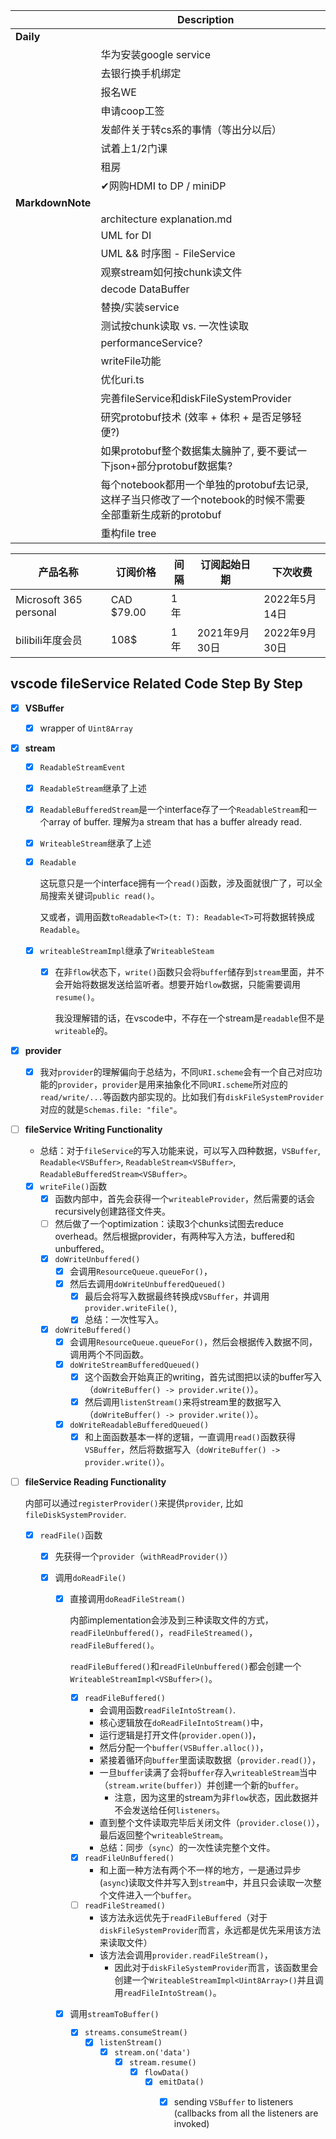 |                  | **Description**                                              |      |
| ---------------- | ------------------------------------------------------------ | ---- |
| **Daily**        |                                                              |      |
|                  | 华为安装google service                                       |      |
|                  | 去银行换手机绑定                                             |      |
|                  | 报名WE                                                       |      |
|                  | 申请coop工签                                                 |      |
|                  | 发邮件关于转cs系的事情（等出分以后）                         |      |
|                  | 试着上1/2门课                                                |      |
|                  | 租房                                                         |      |
|                  | ✔网购HDMI to DP / miniDP                                     |      |
| **MarkdownNote** |                                                              |      |
|                  | architecture explanation.md                                  |      |
|                  | UML for DI                                                   |      |
|                  | UML && 时序图 - FileService                                  |      |
|                  | 观察stream如何按chunk读文件                                  |      |
|                  | decode DataBuffer                                            |      |
|                  | 替换/实装service                                             |      |
|                  | 测试按chunk读取 vs. 一次性读取                               |      |
|                  | performanceService?                                          |      |
|                  | writeFile功能                                                |      |
|                  | 优化uri.ts                                                   |      |
|                  | 完善fileService和diskFileSystemProvider                      |      |
|                  | 研究protobuf技术 (效率 + 体积 + 是否足够轻便?)               |      |
|                  | 如果protobuf整个数据集太臃肿了, 要不要试一下json+部分protobuf数据集? |      |
|                  | 每个notebook都用一个单独的protobuf去记录, 这样子当只修改了一个notebook的时候不需要全部重新生成新的protobuf |      |
|                  | 重构file tree                                                |      |



| 产品名称               | 订阅价格   | 间隔 | 订阅起始日期  | 下次收费      |
| ---------------------- | ---------- | ---- | ------------- | ------------- |
| Microsoft 365 personal | CAD $79.00 | 1年  |               | 2022年5月14日 |
| bilibili年度会员       | 108$       | 1年  | 2021年9月30日 | 2022年9月30日 |



## vscode fileService Related Code Step By Step

* [x] **VSBuffer**

  * [x] wrapper of `Uint8Array`

* [x] **stream**

  * [x] `ReadableStreamEvent`

  * [x] `ReadableStream`继承了上述

  * [x] `ReadableBufferedStream`是一个interface存了一个`ReadableStream`和一个array of buffer. 理解为a stream that has a buffer already read.

  * [x] `WriteableStream`继承了上述

  * [x] `Readable`

    ​	这玩意只是一个interface拥有一个`read()`函数，涉及面就很广了，可以全局搜索关键词`public read()`。

    ​	又或者，调用函数`toReadable<T>(t: T): Readable<T>`可将数据转换成`Readable`。

  * [x] `writeableStreamImpl`继承了`WriteableSteam`

    * [x] 在非`flow`状态下，`write()`函数只会将`buffer`储存到`stream`里面，并不会开始将数据发送给监听者。想要开始`flow`数据，只能需要调用`resume()`。

      我没理解错的话，在vscode中，不存在一个stream是`readable`但不是`writeable`的。

* [x] **provider**

  * [x] 我对`provider`的理解偏向于总结为，不同`URI.scheme`会有一个自己对应功能的`provider`，`provider`是用来抽象化不同`URI.scheme`所对应的`read/write/...`等函数内部实现的。比如我们有`diskFileSystemProvider`对应的就是`Schemas.file: "file"`。

* [ ] **fileService Writing Functionality**
  
  * 总结：对于`fileService`的写入功能来说，可以写入四种数据，`VSBuffer`, `Readable<VSBuffer>`, `ReadableStream<VSBuffer>`, `ReadableBufferedStream<VSBuffer>`。
  * [x] `writeFile()`函数
    * [x] 函数内部中，首先会获得一个`writeableProvider`，然后需要的话会recursively创建路径文件夹。
    * [ ] 然后做了一个optimization：读取3个chunks试图去reduce overhead。然后根据provider，有两种写入方法，buffered和unbuffered。
    * [x] `doWriteUnbuffered()`
      * [x] 会调用`ResourceQueue.queueFor()`，
      * [x] 然后去调用`doWriteUnbufferedQueued()`
        * [x] 最后会将写入数据最终转换成`VSBuffer`，并调用`provider.writeFile()`, 
        * [x] 总结：一次性写入。
    * [x] `doWriteBuffered()`
      * [x] 会调用`ResourceQueue.queueFor()`，然后会根据传入数据不同，调用两个不同函数。
      * [x] `doWriteStreamBufferedQueued()`
        * [x] 这个函数会开始真正的writing，首先试图把以读的buffer写入（`doWriteBuffer() -> provider.write()`）。
        * [x] 然后调用`listenStream()`来将stream里的数据写入（`doWriteBuffer() -> provider.write()`）。
      * [x] `doWriteReadableBufferedQueued()`
        * [x] 和上面函数基本一样的逻辑，一直调用`read()`函数获得`VSBuffer`，然后将数据写入（`doWriteBuffer() -> provider.write()`）。
  
* [ ] **fileService Reading Functionality**

  内部可以通过`registerProvider()`来提供`provider`, 比如`fileDiskSystemProvider`.

  * [x] `readFile()`函数

    * [x] 先获得一个`provider`（`withReadProvider()`）

    * [x] 调用`doReadFile()`

      * [x] 直接调用`doReadFileStream()`

        内部implementation会涉及到三种读取文件的方式，`readFileUnbuffered()`，`readFileStreamed()`，`readFileBuffered()`。

        `readFileBuffered()`和`readFileUnbuffered()`都会创建一个`WriteableStreamImpl<VSBuffer>()`。

        * [x] `readFileBuffered()`
          * 会调用函数`readFileIntoStream()`.
          * 核心逻辑放在`doReadFileIntoStream()`中，
          * 运行逻辑是打开文件(`provider.open()`)，
          * 然后分配一个`buffer(VSBuffer.alloc())`，
          * 紧接着循环向`buffer`里面读取数据（`provider.read()`），
          * 一旦`buffer`读满了会将`buffer`存入`writeableStream`当中（`stream.write(buffer)`）并创建一个新的`buffer`。
            * 注意，因为这里的stream为非`flow`状态，因此数据并不会发送给任何`listeners`。
          * 直到整个文件读取完毕后关闭文件（`provider.close()`），最后返回整个`writeableStream`。
          * 总结：同步（`sync`）的一次性读完整个文件。
        * [x] `readFileUnBuffered()`
          * 和上面一种方法有两个不一样的地方，一是通过异步(`async`)读取文件并写入到`stream`中，并且只会读取一次整个文件进入一个`buffer`。
        * [ ] `readFileStreamed()` 
          * 该方法永远优先于`readFileBuffered`（对于`diskFileSystemProvider`而言，永远都是优先采用该方法来读取文件）
          * 该方法会调用`provider.readFileStream()`，
            * 因此对于`diskFileSystemProvider`而言，该函数里会创建一个`WriteableStreamImpl<Uint8Array>()`并且调用`readFileIntoStream()`。
      
      * [x] 调用`streamToBuffer()`
      
        * [x] `streams.consumeStream()`
          * [x] `listenStream()`
            * [x] `stream.on('data')`
              * [x] `stream.resume()`
                * [x] `flowData()`
                  * [x] `emitData()`
                    * [x] sending `VSBuffer` to listeners (callbacks from all the listeners are invoked)



